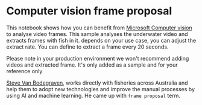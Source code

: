 # Computer vision frame proposal

This notebook shows how you can benefit from [Microsoft Computer vision](https://azure.microsoft.com/en-au/services/cognitive-services/computer-vision/) to analyse video frames. This sample analyses the underwater video and extracts frames with fish in it.
depends on your use case, you can adjust the extract rate. You can define to extract a frame every 20 seconds.

Please note in your production environment we won't recommend adding videos and extracted frame. It's only added as a sample and for your reference only 


[Steve Van Bodegraven](https://www.linkedin.com/in/svanbodegraven/), works directly with fisheries across Australia and help them to adopt new technologies and improve the manual processes by using AI and machine learning. He came up with `frame proposal` term. 


